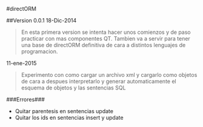 #directORM

##Version 0.0.1
18-Dic-2014
>En esta primera version se intenta hacer unos comienzos y de 
paso practicar con mas componentes QT. 
Tambien va a servir para tener una base de directORM definitiva 
de cara a distintos lenguajes de programacion.

11-ene-2015
>Experimento con como cargar un archivo xml y cargarlo como objetos
de cara a despues interpretarlo y generar automaticamente el esquema
de objetos y las sentencias SQL 
   
###Errores###
* Quitar parentesis en sentencias update
* Quitar los ids en sentencias insert y update

    
    

